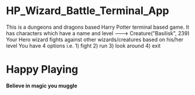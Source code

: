 # HP_Wizard_Battle_Terminal_App
This is a dungeons and dragons based Harry Potter terminal based game.
It has characters which have a name and level ---> Creature("Basilisk", 239)
Your Hero wizard fights against other wizards/creatures based on his/her level
You have 4 options i.e. 1) fight
                        2) run
                        3) look around
                        4) exit
# Happy Playing
****************************Believe in magic you muggle****************************
